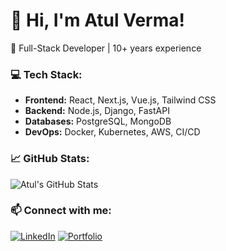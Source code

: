 # 👋 Hi, I'm Atul Verma!
🚀 Full-Stack Developer | 10+ years experience

### 💻 Tech Stack:
- **Frontend:** React, Next.js, Vue.js, Tailwind CSS
- **Backend:** Node.js, Django, FastAPI
- **Databases:** PostgreSQL, MongoDB
- **DevOps:** Docker, Kubernetes, AWS, CI/CD

### 📈 GitHub Stats:
![Atul's GitHub Stats](https://github-readme-stats.vercel.app/api?username=Atulvermaon18&show_icons=true&theme=radical)

### 📫 Connect with me:
[![LinkedIn](https://img.shields.io/badge/LinkedIn-AtulVerma-blue?logo=linkedin)](https://www.linkedin.com/in/atul-verma-11207947/)
[![Portfolio](https://img.shields.io/badge/Portfolio-AtulVerma.com-red)](https://www.gooseberrytechnovision.com/)
